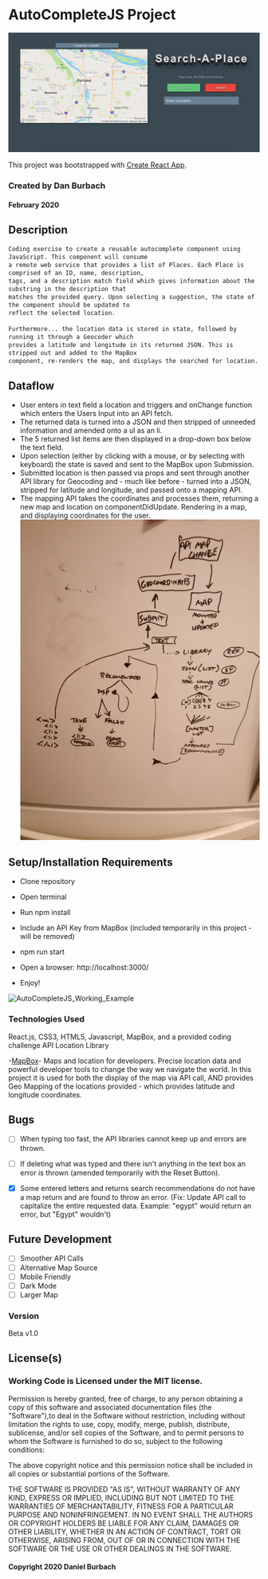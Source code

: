 # AutoCompleteJS Project
 
![AutoCompleteJS Main Page](https://github.com/DanBurbach/AutoCompleteJS/blob/master/src/assets/AutoCompleteJS_Main.png?raw=true)
 
This project was bootstrapped with [Create React App](https://github.com/facebook/create-react-app).
 
### __Created by Dan Burbach__
 
#### February 2020
 
## __Description__

```
Coding exercise to create a reusable autocomplete component using JavaScript. This component will consume
a remote web service that provides a list of Places. Each Place is comprised of an ID, name, description,
tags, and a description match field which gives information about the substring in the description that
matches the provided query. Upon selecting a suggestion, the state of the component should be updated to
reflect the selected location.
 
Furthermore... the location data is stored in state, followed by running it through a Geocoder which
provides a latitude and longitude in its returned JSON. This is stripped out and added to the MapBox
component, re-renders the map, and displays the searched for location.
```

## __Dataflow__
* User enters in text field a location and triggers and onChange function which enters the Users Input
into an API fetch.
* The returned data is turned into a JSON and then stripped of unneeded information and amended onto
a ul as an li.
* The 5 returned list items are then displayed in a drop-down box below the text field.
* Upon selection (either by clicking with a mouse, or by selecting with keyboard) the state is saved
and sent to the MapBox upon Submission.
* Submitted location is then passed via props and sent through another API library for Geocoding
and - much like before - turned into a JSON, stripped for latitude and longitude, and passed onto
a mapping API.
* The mapping API takes the coordinates and processes them, returning a new map and location on
componentDidUpdate. Rendering in a map, and displaying coordinates for the user.
![Dataflow_Whiteboard](https://github.com/DanBurbach/AutoCompleteJS/blob/master/src/assets/AutoCompleteJS_Whiteboarding.jpg?raw=true)
 
## __Setup/Installation Requirements__
 
 * Clone repository
 
 * Open terminal
 
 * Run npm install
 
 * Include an API Key from MapBox (included temporarily in this project - will be removed)
 
 * npm run start
 
 * Open a browser: http://localhost:3000/
 
 * Enjoy!
 
![AutoCompleteJS_Working_Example](http://g.recordit.co/nvkayG8Xrm.gif)
 
### __Technologies Used__
 
React.js, CSS3, HTML5, Javascript, MapBox, and a provided coding challenge API Location Library
 
-[MapBox](https://www.mapbox.com/)-
Maps and location for developers. Precise location data and powerful developer tools to change the way we navigate the world. In this project it is used for both the display of the map via API call, AND provides Geo Mapping of the locations provided - which provides latitude and longitude coordinates.
 
## __Bugs__
 - [ ] When typing too fast, the API libraries cannot keep up and errors are thrown.
 - [ ] If deleting what was typed and there isn't anything in the text box an error is thrown
 (amended temporarily with the Reset Button).
 - [X] Some entered letters and returns search recommendations do not have a map return and are
 found to throw an error.
 (Fix: Update API call to capitalize the entire requested data. Example: "egypt" would return an error, but "Egypt" wouldn't)
 
 
## __Future Development__
 
 - [ ] Smoother API Calls
 - [ ] Alternative Map Source
 - [ ] Mobile Friendly
 - [ ] Dark Mode
 - [ ] Larger Map
### __Version__
 
Beta v1.0
 
## License(s)
### Working Code is Licensed under the MIT license.
 
Permission is hereby granted, free of charge, to any person obtaining a copy of this software and associated documentation files (the "Software"),to deal in the Software without restriction, including without limitation the rights to use, copy, modify, merge, publish, distribute, sublicense,
and/or sell copies of the Software, and to permit persons to whom the Software is furnished to do so, subject to the following conditions:
 
The above copyright notice and this permission notice shall be included in all copies or substantial portions of the Software.
 
THE SOFTWARE IS PROVIDED "AS IS", WITHOUT WARRANTY OF ANY KIND, EXPRESS OR IMPLIED, INCLUDING BUT NOT LIMITED TO THE WARRANTIES OF MERCHANTABILITY,
FITNESS FOR A PARTICULAR PURPOSE AND NONINFRINGEMENT. IN NO EVENT SHALL THE AUTHORS OR COPYRIGHT HOLDERS BE LIABLE FOR ANY CLAIM, DAMAGES OR OTHER LIABILITY,
WHETHER IN AN ACTION OF CONTRACT, TORT OR OTHERWISE, ARISING FROM, OUT OF OR IN CONNECTION WITH THE SOFTWARE OR THE USE OR OTHER DEALINGS IN THE SOFTWARE.
 
#### Copyright 2020 Daniel Burbach